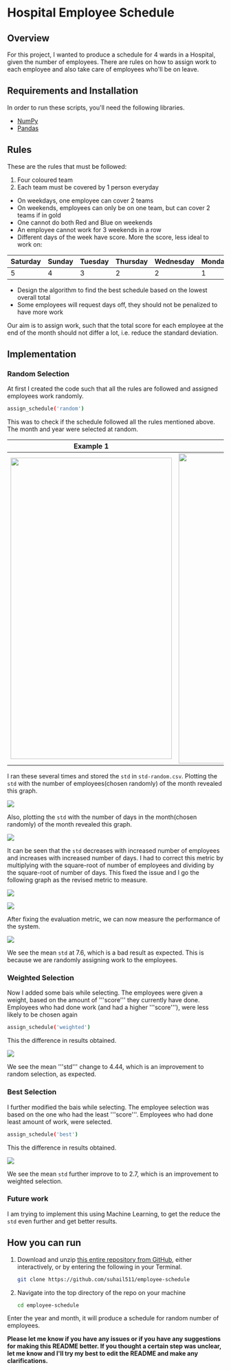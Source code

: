 # Hospital Employee Schedule

## Overview

For this project, I wanted to produce a schedule for 4 wards in a Hospital, given the number of employees. There are rules on how to assign work to each employee and also take care of employees who'll be on leave.

## Requirements and Installation
In order to run these scripts, you'll need the following libraries.

* [NumPy](https://docs.scipy.org/doc/numpy/user/install.html)
* [Pandas](https://pandas.pydata.org/pandas-docs/stable/install.html)

## Rules

These are the rules that must be followed:

1. Four coloured team
2. Each team must be covered by 1 person everyday
* On weekdays, one employee can cover 2 teams
* On weekends, employees can only be on one team, but can cover 2 teams if in gold
* One cannot do both Red and Blue on weekends
* An employee cannot work for 3 weekends in a row
* Different days of the week have score. More the score, less ideal to work on:

| Saturday |Sunday | Tuesday |Thursday |Wednesday |Monday | Friday |
|----------|-------|---------|---------|----------|-------|--------|
| 5        |   4   |    3    |    2    |    2     |    1  |   1    |

* Design the algorithm to find the best schedule based on the lowest overall total
* Some employees will request days off, they should not be penalized to have more work

Our aim is to assign work, such that the total score for each employee at the end of the month should not differ a lot, i.e. reduce the standard deviation.

## Implementation

### Random Selection

At first I created the code such that all the rules are followed and assigned employees work randomly.

  ```bash
  assign_schedule('random')
  ```

This was to check if the schedule followed all the rules mentioned above. The month and year were selected at random.

Example 1             |  Example 2
:-------------------------:|:-------------------------:
<img src="https://github.com/suhail511/employee-schedule/blob/master/images/table-random-01.jpg?raw=true" width="375" height="700">  |  <img src="https://github.com/suhail511/employee-schedule/blob/master/images/table-random-02.jpg?raw=true" width="375" height="720">

I ran these several times and stored the ```std``` in ```std-random.csv```. Plotting the ```std``` with the number of employees(chosen randomly) of the month revealed this graph.


![](images/graph-random-01.jpg)


Also, plotting the ```std``` with the number of days in the month(chosen randomly) of the month revealed this graph.


![](images/graph-random-02.jpg)


It can be seen that the ```std``` decreases with increased number of employees and increases with increased number of days.
I had to correct this metric by multiplying with the square-root of number of employees and dividing by the square-root of number of days. This fixed the issue and I go the following graph as the revised metric to measure.


![](images/graph-random-03.jpg)



![](images/graph-random-04.jpg)


After fixing the evaluation metric, we can now measure the performance of the system.

![](images/result-random.jpg)

We see the mean ```std``` at 7.6, which is a bad result as expected. This is because we are randomly assigning work to the employees.

### Weighted Selection

Now I added some bais while selecting. The employees were given a weight, based on the amount of '''score''' they currently have done. Employees who had done work (and had a higher '''score'''), were less likely to be chosen again

  ```bash
  assign_schedule('weighted')
  ```

This the difference in results obtained.

![](images/result-weighted.jpg)

We see the mean '''std''' change to  4.44, which is an improvement to random selection, as expected.

### Best Selection

I further modified the bais while selecting. The employee selection was based on the one who had the least '''score'''. Employees who had done least amount of work, were selected.

  ```bash
  assign_schedule('best')
  ```

This the difference in results obtained.

![](images/result-best.jpg)

We see the mean ```std``` further improve to to  2.7, which is an improvement to weighted selection.

### Future work

I am trying to implement this using Machine Learning, to get the reduce the ```std``` even further and get better results.

## How you can run

1. Download and unzip [this entire repository from GitHub](https://github.com/suhail511/employee-schedule), either interactively, or by entering the following in your Terminal.

    ```bash
    git clone https://github.com/suhail511/employee-schedule
    ```

2. Navigate into the top directory of the repo on your machine
    ```bash
    cd employee-schedule
    ```

Enter the year and month, it will produce a schedule for random number of employees.

**Please let me know if you have any issues or if you have any suggestions for making this README better. If you thought a certain step was unclear, let me know and I'll try my best to edit the README and make any clarifications.**

